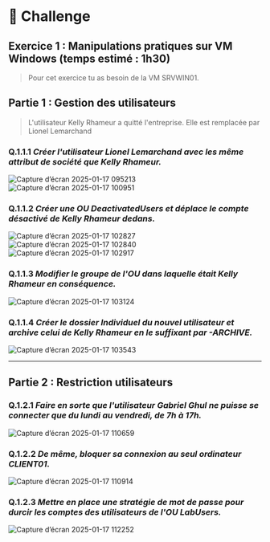 # 💪 Challenge
## **Exercice 1 : Manipulations pratiques sur VM Windows (temps estimé : 1h30)**
>Pour cet exercice tu as besoin de la VM SRVWIN01.

## Partie 1 : Gestion des utilisateurs
>L'utilisateur Kelly Rhameur a quitté l'entreprise.
>Elle est remplacée par Lionel Lemarchand

### Q.1.1.1 _Créer l'utilisateur Lionel Lemarchand avec les même attribut de société que Kelly Rhameur._
![Capture d’écran 2025-01-17 095213](https://github.com/user-attachments/assets/f00b244c-95ce-430d-9b66-4cd0b10b2609)
![Capture d’écran 2025-01-17 100951](https://github.com/user-attachments/assets/71e29e07-2365-40b6-9b8f-11b2fddd73c4)

### Q.1.1.2 _Créer une OU DeactivatedUsers et déplace le compte désactivé de Kelly Rhameur dedans._
![Capture d’écran 2025-01-17 102827](https://github.com/user-attachments/assets/74d823a9-8612-49be-b688-345b67eced85)
![Capture d’écran 2025-01-17 102840](https://github.com/user-attachments/assets/0b95d3e0-5b70-4624-9a51-13ec51a20b9e)
![Capture d’écran 2025-01-17 102917](https://github.com/user-attachments/assets/167c2f19-15bc-43d3-90db-249fecb5fa3c)

### Q.1.1.3 _Modifier le groupe de l'OU dans laquelle était Kelly Rhameur en conséquence._
![Capture d’écran 2025-01-17 103124](https://github.com/user-attachments/assets/522f9649-7a4d-4bd6-8cf5-fbccda6e6842)

### Q.1.1.4 _Créer le dossier Individuel du nouvel utilisateur et archive celui de Kelly Rhameur en le suffixant par -ARCHIVE._
![Capture d’écran 2025-01-17 103543](https://github.com/user-attachments/assets/6e61dbd1-a035-40d5-bd5f-27f82c9ec8fb)

---
## Partie 2 : Restriction utilisateurs

### Q.1.2.1 _Faire en sorte que l'utilisateur Gabriel Ghul ne puisse se connecter que du lundi au vendredi, de 7h à 17h._
![Capture d’écran 2025-01-17 110659](https://github.com/user-attachments/assets/4b76a1f2-c0e7-4982-9252-625e3dcb373c)

### Q.1.2.2 _De même, bloquer sa connexion au seul ordinateur CLIENT01._
![Capture d’écran 2025-01-17 110914](https://github.com/user-attachments/assets/2501a5d8-5efd-4e5a-8225-c7ae5dd52720)

### Q.1.2.3 _Mettre en place une stratégie de mot de passe pour durcir les comptes des utilisateurs de l'OU LabUsers._
![Capture d’écran 2025-01-17 112252](https://github.com/user-attachments/assets/031d1494-dbdf-40a1-bf03-da922eaf1d01)
